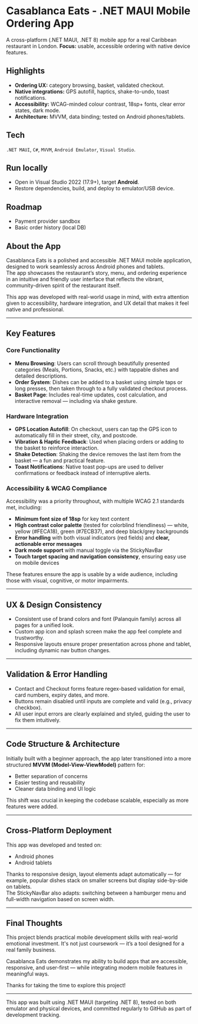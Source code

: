 # Casablanca Eats - .NET MAUI Mobile Ordering App

A cross-platform (.NET MAUI, .NET 8) mobile app for a real Caribbean restaurant in London.
**Focus:** usable, accessible ordering with native device features.

## Highlights
- **Ordering UX:** category browsing, basket, validated checkout.
- **Native integrations:** GPS autofill, haptics, shake-to-undo, toast notifications.
- **Accessibility:** WCAG-minded colour contrast, 18sp+ fonts, clear error states, dark mode.
- **Architecture:** MVVM, data binding; tested on Android phones/tablets.

## Tech
`.NET MAUI`, `C#`, `MVVM`, `Android Emulator`, `Visual Studio`.

## Run locally
- Open in Visual Studio 2022 (17.9+), target **Android**.
- Restore dependencies, build, and deploy to emulator/USB device.

## Roadmap
- Payment provider sandbox
- Basic order history (local DB)


## About the App

Casablanca Eats is a polished and accessible .NET MAUI mobile application, designed to work seamlessly across Android phones and tablets.  
The app showcases the restaurant’s story, menu, and ordering experience in an intuitive and friendly user interface that reflects the vibrant, community-driven spirit of the restaurant itself.

This app was developed with real-world usage in mind, with extra attention given to accessibility, hardware integration, and UX detail that makes it feel native and professional.

---

## Key Features

### Core Functionality

- **Menu Browsing**: Users can scroll through beautifully presented categories (Meals, Portions, Snacks, etc.) with tappable dishes and detailed descriptions.
- **Order System**: Dishes can be added to a basket using simple taps or long presses, then taken through to a fully validated checkout process.
- **Basket Page**: Includes real-time updates, cost calculation, and interactive removal — including via shake gesture.

### Hardware Integration

- **GPS Location Autofill**: On checkout, users can tap the GPS icon to automatically fill in their street, city, and postcode.
- **Vibration & Haptic Feedback**: Used when placing orders or adding to the basket to reinforce interaction.
- **Shake Detection**: Shaking the device removes the last item from the basket — a fun and practical feature.
- **Toast Notifications**: Native toast pop-ups are used to deliver confirmations or feedback instead of interruptive alerts.

### Accessibility & WCAG Compliance

Accessibility was a priority throughout, with multiple WCAG 2.1 standards met, including:

- **Minimum font size of 18sp** for key text content
- **High contrast color palette** (tested for colorblind friendliness) — white, yellow (#FECA18), green (#7ECB37), and deep black/grey backgrounds
- **Error handling** with both visual indicators (red fields) and **clear, actionable error messages**
- **Dark mode support** with manual toggle via the StickyNavBar
- **Touch target spacing and navigation consistency**, ensuring easy use on mobile devices

These features ensure the app is usable by a wide audience, including those with visual, cognitive, or motor impairments.

---

## UX & Design Consistency

- Consistent use of brand colors and font (Palanquin family) across all pages for a unified look.
- Custom app icon and splash screen make the app feel complete and trustworthy.
- Responsive layouts ensure proper presentation across phone and tablet, including dynamic nav button changes.

---

## Validation & Error Handling

- Contact and Checkout forms feature regex-based validation for email, card numbers, expiry dates, and more.
- Buttons remain disabled until inputs are complete and valid (e.g., privacy checkbox).
- All user input errors are clearly explained and styled, guiding the user to fix them intuitively.

---

## Code Structure & Architecture

Initially built with a beginner approach, the app later transitioned into a more structured **MVVM (Model-View-ViewModel)** pattern for:

- Better separation of concerns
- Easier testing and reusability
- Cleaner data binding and UI logic

This shift was crucial in keeping the codebase scalable, especially as more features were added.

---

## Cross-Platform Deployment

This app was developed and tested on:

- Android phones
-  Android tablets

Thanks to responsive design, layout elements adapt automatically — for example, popular dishes stack on smaller screens but display side-by-side on tablets.  
The StickyNavBar also adapts: switching between a hamburger menu and full-width navigation based on screen width.

---

## Final Thoughts

This project blends practical mobile development skills with real-world emotional investment. It's not just coursework — it’s a tool designed for a real family business.

Casablanca Eats demonstrates my ability to build apps that are accessible, responsive, and user-first — while integrating modern mobile features in meaningful ways.

Thanks for taking the time to explore this project!

---

This app was built using .NET MAUI (targeting .NET 8), tested on both emulator and physical devices, and committed regularly to GitHub as part of development tracking.

